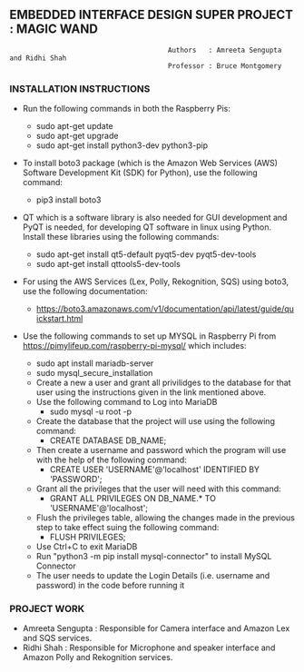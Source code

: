 ## EMBEDDED INTERFACE DESIGN SUPER PROJECT : MAGIC WAND
                                           Authors   : Amreeta Sengupta and Ridhi Shah
                                           Professor : Bruce Montgomery 

### INSTALLATION INSTRUCTIONS
- Run the following commands in both the Raspberry Pis:
  - sudo apt-get update
  - sudo apt-get upgrade
  - sudo apt-get install python3-dev python3-pip
  
- To install boto3 package (which is the Amazon Web Services (AWS) Software Development Kit (SDK) for Python), use the following command:
  - pip3 install boto3
  
- QT which is a software library is also needed for GUI development and PyQT is needed, for developing QT software in linux using Python.
  Install these libraries using the following commands:
  - sudo apt-get install qt5-default pyqt5-dev pyqt5-dev-tools
  - sudo apt-get install qttools5-dev-tools
  
- For using the AWS Services (Lex, Polly, Rekognition, SQS) using boto3, use the following documentation:
  - https://boto3.amazonaws.com/v1/documentation/api/latest/guide/quickstart.html
  
- Use the following commands to set up MYSQL in Raspberry Pi from https://pimylifeup.com/raspberry-pi-mysql/ which includes:
   - sudo apt install mariadb-server
   - sudo mysql_secure_installation
   - Create a new a user and grant all privilidges to the database for that user using the instructions given in the link mentioned above.
  - Use the following command to Log into MariaDB 
    - sudo mysql -u root -p
  - Create the database that the project will use using the following command: 
    - CREATE DATABASE DB_NAME;
  - Then create a username and password which the program will use with the help of the following command:
    - CREATE USER 'USERNAME'@'localhost' IDENTIFIED BY 'PASSWORD';
  - Grant all the privileges that the user will need with this command: 
    - GRANT ALL PRIVILEGES ON DB_NAME.* TO 'USERNAME'@'localhost';
  - Flush the privileges table, allowing the changes made in the previous step to take effect suing the following command: 
     - FLUSH PRIVILEGES;
  - Use Ctrl+C to exit MariaDB
  - Run "python3 -m pip install mysql-connector" to install MySQL Connector
  - The user needs to update the Login Details (i.e. username and password) in the code before running it

### PROJECT WORK
- Amreeta Sengupta : Responsible for Camera interface and Amazon Lex and SQS services.
- Ridhi Shah : Responsible for Microphone and speaker interface and Amazon Polly and Rekognition services.
